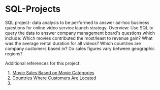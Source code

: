 # SQL-Projects
SQL project- data analysis to be performed to answer ad-hoc business questions for online video service launch strategy. 
Overview:
Use SQL to query the data to answer company management board's questions which include:
Which movies contributed the most/least to revenue gain?
What was the average rental duration for all videos?
Which countries are company customers based in?
Do sales figures vary between geographic regions?

Additional references for this project:
1. [Movie Sales Based on Movie Categories](https://public.tableau.com/app/profile/kate.pan1810/viz/MovieCategorySale/CategorySale)
2. [Countries Where Customers Are Located](https://public.tableau.com/app/profile/kate.pan1810/viz/CustomersRegions/TotalCustomers)
3. 

